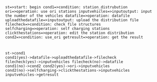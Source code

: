 <code>

st=>start: begin
cond1=>condition: station_distrubution
ori=>operation: use ori stations
inputvehicles=>inputoutput: input the number of the vehicles
datafile=>operation: datafile
uploadthedatafile=>inputoutput: upload the distribution file
filecheck=>condition: check file structures
selfcharging=>operation: self charging stations
clickthestations=>operation: edit the station distribution
cond2=>condition: use_ori
getresult=>operation: get the result

st->cond1
cond1(yes)->datafile->uploadthedatafile->filecheck
filecheck(yes)->inputvehicles
filecheck(no)->datafile
cond1(no)->cond2
cond2(yes)->ori->inputvehicles
cond2(no)->selfcharging->clickthestations->inputvehicles
inputvehicles->getresult

</code>

